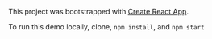 This project was bootstrapped with [Create React App](https://github.com/facebookincubator/create-react-app).

To run this demo locally, clone, `npm install`, and `npm start`
